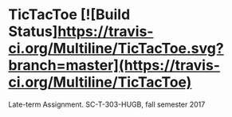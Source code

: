 # TicTacToe [![Build Status]https://travis-ci.org/Multiline/TicTacToe.svg?branch=master](https://travis-ci.org/Multiline/TicTacToe)

Late-term Assignment. SC-T-303-HUGB, fall semester 2017
